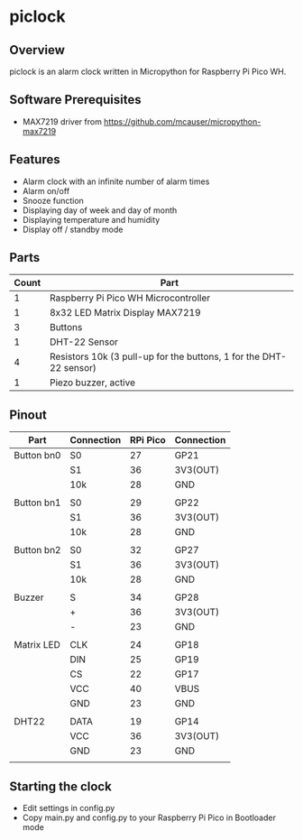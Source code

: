 # piclock

## Overview
piclock is an alarm clock written in Micropython for Raspberry Pi Pico WH.

## Software Prerequisites
 - MAX7219 driver from https://github.com/mcauser/micropython-max7219


## Features
 - Alarm clock with an infinite number of alarm times
 - Alarm on/off
 - Snooze function
 - Displaying day of week and day of month
 - Displaying temperature and humidity
 - Display off / standby mode

## Parts
|Count|Part                                                              |
|-----|------------------------------------------------------------------|
|1    |Raspberry Pi Pico WH Microcontroller                              |
|1    |8x32 LED Matrix Display MAX7219                                   |
|3    |Buttons                                                           |
|1    |DHT-22 Sensor                                                     |
|4    |Resistors 10k (3 pull-up for the buttons, 1 for the DHT-22 sensor)|
|1    |Piezo buzzer, active                                              |

## Pinout
|Part       |Connection |RPi Pico |Connection|
|-----------|-----------|---------|----------|
|Button bn0 |S0         |27       |GP21      |
|           |S1         |36       |3V3(OUT)  |
|           |10k        |28       |GND       |
|           |           |         |          |
|Button bn1 |S0         |29       |GP22      |
|           |S1         |36       |3V3(OUT)  |
|           |10k        |28       |GND       |
|           |           |         |          |
|Button bn2 |S0         |32       |GP27      |
|           |S1         |36       |3V3(OUT)  |
|           |10k        |28       |GND       |
|           |           |         |          |
|Buzzer     |S          |34       |GP28      |
|           |+          |36       |3V3(OUT)  |
|           |-          |23       |GND       |
|           |           |         |          |
|Matrix LED |CLK        |24       |GP18      |
|           |DIN        |25       |GP19      |
|           |CS         |22       |GP17      |
|           |VCC        |40       |VBUS      |
|           |GND        |23       |GND       |
|           |           |         |          |
|DHT22      |DATA       |19       |GP14      |
|           |VCC        |36       |3V3(OUT)  |
|           |GND        |23       |GND       |
|           |           |         |          |


## Starting the clock
 - Edit settings in config.py
 - Copy main.py and config.py to your Raspberry Pi Pico in Bootloader mode
